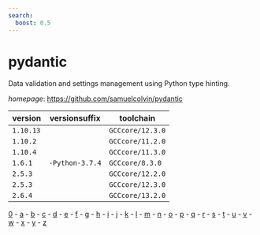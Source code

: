 ```yaml
---
search:
  boost: 0.5
---
```

# pydantic

Data validation and settings management using Python type hinting.

*homepage*: <https://github.com/samuelcolvin/pydantic>

version | versionsuffix | toolchain
--------|---------------|----------
``1.10.13`` |  | ``GCCcore/12.3.0``
``1.10.2`` |  | ``GCCcore/11.2.0``
``1.10.4`` |  | ``GCCcore/11.3.0``
``1.6.1`` | ``-Python-3.7.4`` | ``GCCcore/8.3.0``
``2.5.3`` |  | ``GCCcore/12.2.0``
``2.5.3`` |  | ``GCCcore/12.3.0``
``2.6.4`` |  | ``GCCcore/13.2.0``

[0](../0/index.md) - [a](../a/index.md) - [b](../b/index.md) - [c](../c/index.md) - [d](../d/index.md) - [e](../e/index.md) - [f](../f/index.md) - [g](../g/index.md) - [h](../h/index.md) - [i](../i/index.md) - [j](../j/index.md) - [k](../k/index.md) - [l](../l/index.md) - [m](../m/index.md) - [n](../n/index.md) - [o](../o/index.md) - [p](../p/index.md) - [q](../q/index.md) - [r](../r/index.md) - [s](../s/index.md) - [t](../t/index.md) - [u](../u/index.md) - [v](../v/index.md) - [w](../w/index.md) - [x](../x/index.md) - [y](../y/index.md) - [z](../z/index.md)

